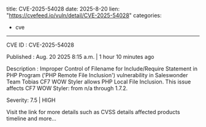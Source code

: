  
title: CVE-2025-54028
date: 2025-8-20
lien: "https://cvefeed.io/vuln/detail/CVE-2025-54028"
categories:
  - cve
---

CVE ID : CVE-2025-54028

Published :  Aug. 20
2025
8:15 a.m. | 1 hour
10 minutes ago

Description : Improper Control of Filename for Include/Require Statement in PHP Program ('PHP Remote File Inclusion') vulnerability in Saleswonder Team Tobias CF7 WOW Styler allows PHP Local File Inclusion. This issue affects CF7 WOW Styler: from n/a through 1.7.2.

Severity: 7.5 | HIGH

Visit the link for more details
such as CVSS details
affected products
timeline
and more...

